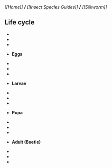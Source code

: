 _[[Home]] **/** [[Insect Species Guides]]_ **/** _[[Silkworm]]_

## **Life cycle**

-
-
-
* **Eggs**

-
-
-

* **Larvae**

-
-
-

* **Pupa**

-
-
-

* **Adult (Beetle)**

-
-
-


